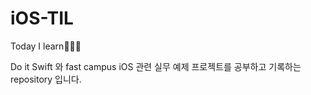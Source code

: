 # iOS-TIL
Today I learn👩🏻‍💻 

Do it Swift 와 fast campus iOS 관련 실무 예제 프로젝트를 공부하고 기록하는 repository 입니다.

